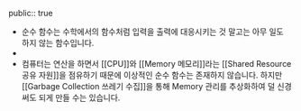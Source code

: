 public:: true

- 순수 함수는 수학에서의 함수처럼 입력을 출력에 대응시키는 것 말고는 아무 일도 하지 않는 함수입니다.
-
- 컴퓨터는 연산을 하면서 [[CPU]]와 [[Memory 메모리]]라는 [[Shared Resource 공유 자원]]을 점유하기 때문에 이상적인 순수 함수는 존재하지 않습니다. 하지만 [[Garbage Collection 쓰레기 수집]]을 통해 Memory 관리를 추상화하여 덜 신경 써도 되게 만들 수는 있습니다.